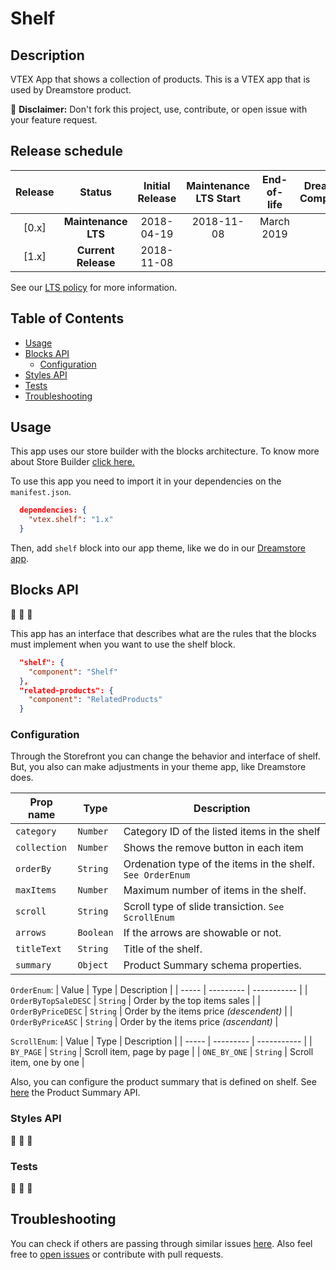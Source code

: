 # Shelf

## Description

VTEX App that shows a collection of products. This is a VTEX app that is used by Dreamstore product.

:loudspeaker: **Disclaimer:** Don't fork this project, use, contribute, or open issue with your feature request.

## Release schedule
| Release  | Status              | Initial Release | Maintenance LTS Start | End-of-life | Dreamstore Compatibility
| :--:     | :---:               |  :---:          | :---:                 | :---:       | :---: 
| [0.x]    | **Maintenance LTS** |  2018-04-19     | 2018-11-08            | March 2019  | 1.x
| [1.x]    | **Current Release** |  2018-11-08     |                       |             | 2.x

See our [LTS policy](https://github.com/vtex-apps/awesome-io#lts-policy) for more information.

## Table of Contents
- [Usage](#usage)
- [Blocks API](#blocks-api)
  - [Configuration](#configuration)
- [Styles API](#styles-api)
- [Tests](#tests)
- [Troubleshooting](#troubleshooting)


## Usage
This app uses our store builder with the blocks architecture. To know more about Store Builder [click here.](https://help.vtex.com/en/tutorial/understanding-storebuilder-and-stylesbuilder#structuring-and-configuring-our-store-with-object-object)

To use this app you need to import it in your dependencies on the `manifest.json`.

```json
  dependencies: {
    "vtex.shelf": "1.x"
  }
```

Then, add `shelf` block into our app theme, like we do in our [Dreamstore app](https://github.com/vtex-apps/dreamstore/blob/master/store/blocks.json). 

## Blocks API
:construction: :construction: :construction:

This app has an interface that describes what are the rules that the blocks must implement when you want to use the shelf block. 

```json
  "shelf": {
    "component": "Shelf"
  },
  "related-products": {
    "component": "RelatedProducts"
  }
```
### Configuration 
Through the Storefront you can change the behavior and interface of shelf. But, you also can make adjustments in your theme app, like Dreamstore does.

| Prop name          | Type       | Description                                                                                 |
| ------------------ | ---------- | ------------------------------------------------------------------ |
| `category`                  | `Number`   | Category ID of the listed items in the shelf              |
| `collection`                | `Number`   | Shows the remove button in each item                      |
| `orderBy`                   | `String`   | Ordenation type of the items in the shelf. `See OrderEnum`|
| `maxItems`                  | `Number`   | Maximum number of items in the shelf.                     |
| `scroll`                    | `String`   | Scroll type of slide transiction. `See ScrollEnum`        |
| `arrows`                    | `Boolean`  | If the arrows are showable or not.                        |
| `titleText`                 | `String`   | Title of the shelf.                                       |
| `summary`                   | `Object`   | Product Summary schema properties.                        |

`OrderEnum`:
| Value | Type      | Description |
| ----- | --------- | ----------- |
| `OrderByTopSaleDESC`   | `String`  | Order by the top items sales            |
| `OrderByPriceDESC`     | `String`  | Order by the items price *(descendent)* |
| `OrderByPriceASC`      | `String`  | Order by the items price *(ascendant)*  |

`ScrollEnum`:
| Value | Type      | Description |
| ----- | --------- | ----------- |
| `BY_PAGE`      | `String`  | Scroll item, page by page |
| `ONE_BY_ONE`   | `String`  | Scroll item, one by one   |

Also, you can configure the product summary that is defined on shelf. See [here](https://github.com/vtex-apps/product-summary/blob/master/README.md#configuration) the Product Summary API.

### Styles API
:construction: :construction: :construction:

### Tests
:construction: :construction: :construction:

## Troubleshooting
You can check if others are passing through similar issues [here](https://github.com/vtex-apps/shelf/issues). Also feel free to [open issues](https://github.com/vtex-apps/shelf/issues/new) or contribute with pull requests.
